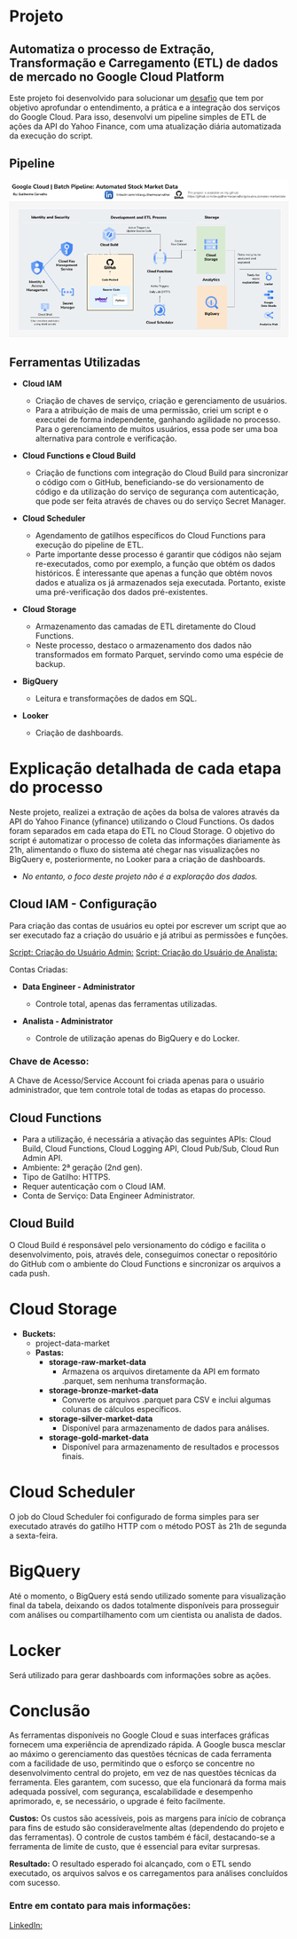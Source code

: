# Projeto

## Automatiza o processo de Extração, Transformação e Carregamento (ETL) de dados de mercado no Google Cloud Platform

Este projeto foi desenvolvido para solucionar um [desafio](./docs/questions.md) que tem por objetivo aprofundar o entendimento, a prática e a integração dos serviços do Google Cloud. Para isso, desenvolvi um pipeline simples de ETL de ações da API do Yahoo Finance, com uma atualização diária automatizada da execução do script.

## Pipeline
![1721694906293](assets/images/readme/1721694906293.png)

## Ferramentas Utilizadas

- **Cloud IAM**

  - Criação de chaves de serviço, criação e gerenciamento de usuários.
  - Para a atribuição de mais de uma permissão, criei um script e o executei de forma independente, ganhando agilidade no processo. Para o gerenciamento de muitos usuários, essa pode ser uma boa alternativa para controle e verificação.

- **Cloud Functions e Cloud Build**

  - Criação de functions com integração do Cloud Build para sincronizar o código com o GitHub, beneficiando-se do versionamento de código e da utilização do serviço de segurança com autenticação, que pode ser feita através de chaves ou do serviço Secret Manager.

- **Cloud Scheduler**

  - Agendamento de gatilhos específicos do Cloud Functions para execução do pipeline de ETL.
  - Parte importante desse processo é garantir que códigos não sejam re-executados, como por exemplo, a função que obtém os dados históricos. É interessante que apenas a função que obtém novos dados e atualiza os já armazenados seja executada. Portanto, existe uma pré-verificação dos dados pré-existentes.

- **Cloud Storage**

  - Armazenamento das camadas de ETL diretamente do Cloud Functions.
  - Neste processo, destaco o armazenamento dos dados não transformados em formato Parquet, servindo como uma espécie de backup.

- **BigQuery**

  - Leitura e transformações de dados em SQL.

- **Looker**

  - Criação de dashboards.

# **Explicação detalhada de cada etapa do processo**

Neste projeto, realizei a extração de ações da bolsa de valores através da API do Yahoo Finance (yfinance) utilizando o Cloud Functions. Os dados foram separados em cada etapa do ETL no Cloud Storage. O objetivo do script é automatizar o processo de coleta das informações diariamente às 21h, alimentando o fluxo do sistema até chegar nas visualizações no BigQuery e, posteriormente, no Looker para a criação de dashboards.

* *No entanto, o foco deste projeto não é a exploração dos dados.*

## Cloud IAM - Configuração

Para criação das contas de usuários eu optei por escrever um script que ao ser executado faz a criação do usuário e já atribui as permissões e funções.

[Script: Criação do Usuário Admin:](.src/scripts/assign_admin_roles.sh)
[Script: Criação do Usuário de Analista:](.src/scripts/assign_analytics_roles.sh)

Contas Criadas:

- **Data Engineer - Administrator**

  - Controle total, apenas das ferramentas utilizadas.
- **Analista - Administrator**

  - Controle de utilização apenas do BigQuery e do Locker.

### **Chave de Acesso:**

A Chave de Acesso/Service Account foi criada apenas para o usuário administrador, que tem controle total de todas as etapas do processo.

## Cloud Functions

- Para a utilização, é necessária a ativação das seguintes APIs: Cloud Build, Cloud Functions, Cloud Logging API, Cloud Pub/Sub, Cloud Run Admin API.
- Ambiente: 2ª geração (2nd gen).
- Tipo de Gatilho: HTTPS.
- Requer autenticação com o Cloud IAM.
- Conta de Serviço: Data Engineer Administrator.

## Cloud Build

O Cloud Build é responsável pelo versionamento do código e facilita o desenvolvimento, pois, através dele, conseguimos conectar o repositório do GitHub com o ambiente do Cloud Functions e sincronizar os arquivos a cada push.

# Cloud Storage

- **Buckets:**
  - project-data-market
  - **Pastas:**
    - **storage-raw-market-data**
      - Armazena os arquivos diretamente da API em formato .parquet, sem nenhuma transformação.
    - **storage-bronze-market-data**
      - Converte os arquivos .parquet para CSV e inclui algumas colunas de cálculos específicos.
    - **storage-silver-market-data**
      - Disponível para armazenamento de dados para análises.
    - **storage-gold-market-data**
      - Disponível para armazenamento de resultados e processos finais.

# Cloud Scheduler

O job do Cloud Scheduler foi configurado de forma simples para ser executado através do gatilho HTTP com o método POST às 21h de segunda a sexta-feira.

# BigQuery

Até o momento, o BigQuery está sendo utilizado somente para visualização final da tabela, deixando os dados totalmente disponíveis para prosseguir com análises ou compartilhamento com um cientista ou analista de dados.

# Locker

Será utilizado para gerar dashboards com informações sobre as ações.

# **Conclusão**

As ferramentas disponíveis no Google Cloud e suas interfaces gráficas fornecem uma experiência de aprendizado rápida. A Google busca mesclar ao máximo o gerenciamento das questões técnicas de cada ferramenta com a facilidade de uso, permitindo que o esforço se concentre no desenvolvimento central do projeto, em vez de nas questões técnicas da ferramenta. Eles garantem, com sucesso, que ela funcionará da forma mais adequada possível, com segurança, escalabilidade e desempenho aprimorado, e, se necessário, o upgrade é feito facilmente.

**Custos:** Os custos são acessíveis, pois as margens para início de cobrança para fins de estudo são consideravelmente altas (dependendo do projeto e das ferramentas). O controle de custos também é fácil, destacando-se a ferramenta de limite de custo, que é essencial para evitar surpresas.

**Resultado:** O resultado esperado foi alcançado, com o ETL sendo executado, os arquivos salvos e os carregamentos para análises concluídos com sucesso.

### Entre em contato para mais informações:

[LinkedIn:](https://www.linkedin.com/in/devguilhermecarvalho/)
